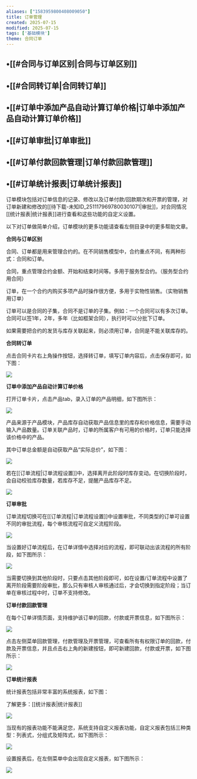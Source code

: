 ```yaml
---
aliases: ["1583959800408009050"]
title: 订单管理
created: 2025-07-15
modified: 2025-07-15
tags: ['基础模块']
theme: 合同订单
---
```


## •[[#合同与订单区别|合同与订单区别]]

## •[[#合同转订单|合同转订单]]

## •[[#订单中添加产品自动计算订单价格|订单中添加产品自动计算订单价格]]

## •[[#订单审批|订单审批]]

## •[[#订单付款回款管理|订单付款回款管理]]

## •[[#订单统计报表|订单统计报表]]

订单模块包括对订单信息的记录、修改以及订单付款/回款期次和开票的管理，对订单新建和修改的[[待下载-未知ID_2511179697800301071|审批]]，对合同情况[[统计报表|统计报表]]进行查看和这些功能的自定义设置。

以下对订单做简单介绍，订单模块的更多功能请查看左侧目录中的更多帮助文章。

**合同与订单区别**

合同、订单都是用来管理合约的。在不同销售模型中，合约重点不同，有两种形式：合同和订单。

合同，重点管理合约金额、开始和结束时间等。多用于服务型合约。（服务型合约用合同）

订单，在一个合约内购买多项产品时操作很方便，多用于实物性销售。（实物销售用订单）

订单可以是合同的子集，合同不是订单的子集。例如：一个合同可以有多次订单。合同可以签1年，2年，多年（比如框架合同），执行时可以分批下订单。

如果需要把合约的发货与库存关联起来，则必须用订单，合同是不能关联库存的。

**合同转订单**

点击合同卡片右上角操作按钮，选择转订单，填写订单内容后，点击保存即可，如下图：

![](54408b0d40865d0d86da803f3a700f11.jpg)

**订单中添加产品自动计算订单价格**

打开订单卡片，点击产品tab，录入订单的产品明细，如下图所示：

![](c31767a9a223124f31f4dd3fd4decf35.jpg)

产品来源于产品模块，产品库存自动获取产品信息里的库存和价格信息，需要手动输入产品数量。订单关联产品时，订单的所属客户有可用的价格时，订单只能选择该价格中的产品。

其中订单总金额是自动获取产品“实际总价”，如下图：

![](2be10c4bb1ef592f3d18d56db6459f93.jpg)

若在[[订单流程|订单流程设置]]中，选择离开此阶段时库存变动。在切换阶段时，会自动校验库存数量，若库存不足，提醒产品库存不足。

![](f04c338493df539a50f6175131ad3ca4.jpg)

**订单审批**

订单流程切换可在[[订单流程|订单流程设置]]中设置审批，不同类型的订单可设置不同的审批流程，每个审核流程可自定义流程阶段。

![](1cbd7640df9ee03884b5d0461692c3a1.jpg)

当设置好订单流程后，在订单详情中选择对应的流程，即可联动出该流程的所有阶段，如下图所示：

![](886dfe7d9cb1b22b47cafa18ec9b1248.jpg)

当需要切换到其他阶段时，只要点击其他阶段即可，如在设置/订单流程中设置了离开阶段需要阶段审批，那么只有审核人审核通过后，才会切换到指定阶段；当订单在审核过程中时，订单不支持修改。

**订单付款回款管理**

在每个订单详情页面，支持维护该订单的回款，付款或开票信息，如下图所示：

![](f65b9f5de9f5d3660563b2393c499c99.jpg)

点击左侧菜单回款管理，付款管理及开票管理，可查看所有有权限订单的回款，付款及开票信息，并且点击右上角的新建按钮，即可新建回款，付款或开票，如下图所示：

![](7238b4c3ea23b631f74460b4f9f519ef.jpg)

**订单统计报表**

统计报表包括非常丰富的系统报表，如下图：

了解更多：[[统计报表|统计报表]]

![](1de989e7088f4dedb735823e343cf56c.jpg)

当现有的报表功能不能满足您，系统支持自定义报表功能，自定义报表包括三种类型：列表式，分组式及矩阵式，如下图所示：

![](dff39e03aac75bab8d6af1fa9971c29c.jpg)

设置报表后，在左侧菜单中会出现自定义报表，如下图所示：

![](5f600674048b2052e59c53c04ee7f4a9.jpg)